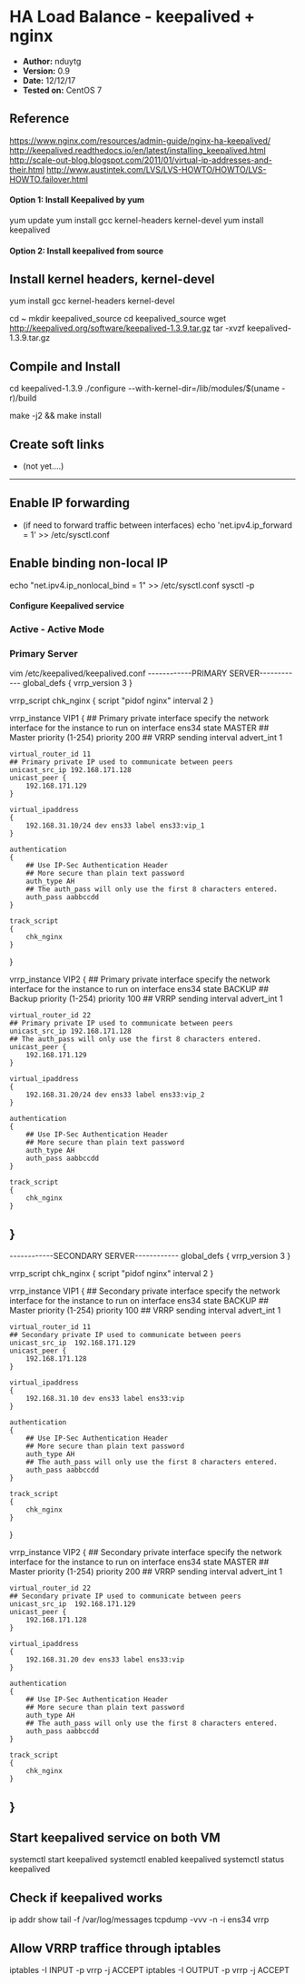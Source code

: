 # HA Load Balance - keepalived + nginx

- **Author:** nduytg
- **Version:** 0.9
- **Date:** 12/12/17
- **Tested on:** CentOS 7

## Reference
https://www.nginx.com/resources/admin-guide/nginx-ha-keepalived/
http://keepalived.readthedocs.io/en/latest/installing_keepalived.html
http://scale-out-blog.blogspot.com/2011/01/virtual-ip-addresses-and-their.html
http://www.austintek.com/LVS/LVS-HOWTO/HOWTO/LVS-HOWTO.failover.html

#### Option 1: Install Keepalived by yum
yum update
yum install gcc kernel-headers kernel-devel
yum install keepalived

#### Option 2: Install keepalived from source
## Install kernel headers, kernel-devel
yum install gcc kernel-headers kernel-devel

cd ~
mkdir keepalived_source
cd keepalived_source
wget http://keepalived.org/software/keepalived-1.3.9.tar.gz
tar -xvzf keepalived-1.3.9.tar.gz

## Compile and Install
cd keepalived-1.3.9
./configure --with-kernel-dir=/lib/modules/$(uname -r)/build

make -j2 && make install

## Create soft links
- (not yet....)

---

## Enable IP forwarding
- (if need to forward traffic between interfaces)
echo 'net.ipv4.ip_forward = 1' >> /etc/sysctl.conf

## Enable binding non-local IP
echo "net.ipv4.ip_nonlocal_bind = 1" >> /etc/sysctl.conf
sysctl -p

#### Configure Keepalived service
### Active - Active Mode
### Primary Server
vim /etc/keepalived/keepalived.conf
------------PRIMARY SERVER------------
global_defs {
    vrrp_version 3
}

vrrp_script chk_nginx {
    script "pidof nginx"
    interval 2
}

vrrp_instance VIP1 {
	## Primary private interface
	specify the network interface for the instance to run on
	interface ens34
    	state MASTER
	## Master priority (1-254)
    	priority 200
	## VRRP sending interval
    	advert_int 1

	virtual_router_id 11
	## Primary private IP used to communicate between peers
	unicast_src_ip 192.168.171.128
	unicast_peer {
		192.168.171.129
	}

	virtual_ipaddress
	{
		192.168.31.10/24 dev ens33 label ens33:vip_1
	}

	authentication
	{
		## Use IP-Sec Authentication Header
		## More secure than plain text password
		auth_type AH
		## The auth_pass will only use the first 8 characters entered.
		auth_pass aabbccdd
	}

	track_script
	{
		chk_nginx
	}
}

vrrp_instance VIP2 {
	## Primary private interface
	specify the network interface for the instance to run on
    	interface ens34
    	state BACKUP
	## Backup priority (1-254)
    	priority 100
	## VRRP sending interval
    	advert_int 1

	virtual_router_id 22
	## Primary private IP used to communicate between peers
	unicast_src_ip 192.168.171.128
	## The auth_pass will only use the first 8 characters entered.
	unicast_peer {
		192.168.171.129
	}

	virtual_ipaddress
	{
		192.168.31.20/24 dev ens33 label ens33:vip_2
	}

	authentication
	{
		## Use IP-Sec Authentication Header
		## More secure than plain text password
		auth_type AH
		auth_pass aabbccdd
	}

	track_script
	{
		chk_nginx
	}
}
---

------------SECONDARY SERVER------------
global_defs {
    vrrp_version 3
}

vrrp_script chk_nginx {
    script "pidof nginx"
    interval 2
}

vrrp_instance VIP1 {
	## Secondary private interface
	specify the network interface for the instance to run on
    	interface ens34
    	state BACKUP
	## Master priority (1-254)
    	priority 100
	## VRRP sending interval
    	advert_int 1

	virtual_router_id 11
	## Secondary private IP used to communicate between peers
	unicast_src_ip  192.168.171.129
	unicast_peer {
		192.168.171.128
	}

	virtual_ipaddress
	{
		192.168.31.10 dev ens33 label ens33:vip
	}

	authentication
	{
		## Use IP-Sec Authentication Header
		## More secure than plain text password
		auth_type AH
		## The auth_pass will only use the first 8 characters entered.
		auth_pass aabbccdd
	}

	track_script
	{
		chk_nginx
	}
}

vrrp_instance VIP2 {
	## Secondary private interface
	specify the network interface for the instance to run on
    	interface ens34
   	state MASTER
	## Master priority (1-254)
    	priority 200
	## VRRP sending interval
    advert_int 1

	virtual_router_id 22
	## Secondary private IP used to communicate between peers
	unicast_src_ip  192.168.171.129
	unicast_peer {
		192.168.171.128
	}

	virtual_ipaddress
	{
		192.168.31.20 dev ens33 label ens33:vip
	}

	authentication
	{
		## Use IP-Sec Authentication Header
		## More secure than plain text password
		auth_type AH
		## The auth_pass will only use the first 8 characters entered.
		auth_pass aabbccdd
	}

	track_script
	{
		chk_nginx
	}
}
---

## Start keepalived service on both VM
systemctl start keepalived
systemctl enabled keepalived
systemctl status keepalived

## Check if keepalived works
ip addr show
tail -f /var/log/messages
tcpdump -vvv -n -i ens34 vrrp

## Allow VRRP traffice through iptables
iptables -I INPUT -p vrrp -j ACCEPT
iptables -I OUTPUT -p vrrp -j ACCEPT
